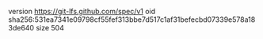 version https://git-lfs.github.com/spec/v1
oid sha256:531ea7341e09798cf55fef313bbe7d517c1af31befecbd07339e578a183de640
size 504
